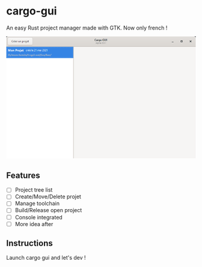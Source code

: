 # cargo-gui
An easy Rust project manager made with GTK. Now only french !

![Home image](https://github.com/Mihawka/cargo-gui/blob/main/Capture%20d%E2%80%99%C3%A9cran%202021-05-23%20003958.png)

## Features
- [ ] Project tree list
- [ ] Create/Move/Delete projet
- [ ] Manage toolchain
- [ ] Build/Release open project
- [ ] Console integrated
- [ ] More idea after

## Instructions
Launch cargo gui and let's dev !
